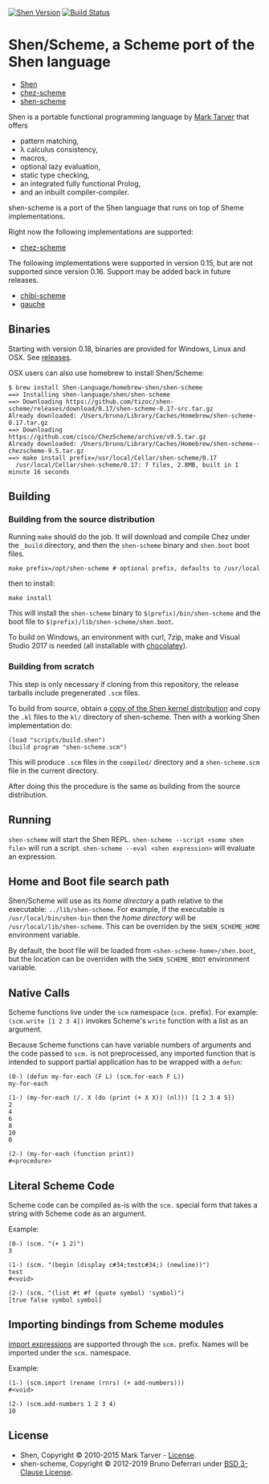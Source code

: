 [![Shen Version](https://img.shields.io/badge/shen-22.0-blue.svg)](https://github.com/Shen-Language)
[![Build Status](https://travis-ci.com/tizoc/shen-scheme.svg?branch=master)](https://travis-ci.com/tizoc/shen-scheme)

Shen/Scheme, a Scheme port of the Shen language
====================================================

* [Shen](https://shen-language.github.io/)
* [chez-scheme](https://cisco.github.io/ChezScheme)
* [shen-scheme](https://github.com/tizoc/shen-scheme)

Shen is a portable functional programming language by [Mark Tarver](http://marktarver.com) that offers

- pattern matching,
- λ calculus consistency,
- macros,
- optional lazy evaluation,
- static type checking,
- an integrated fully functional Prolog,
- and an inbuilt compiler-compiler.

shen-scheme is a port of the Shen language that runs on top of Sheme implementations.

Right now the following implementations are supported:

* [chez-scheme](https://cisco.github.io/ChezScheme)

The following implementations were supported in version 0.15, but are not supported since version 0.16. Support may be added back in future releases.

* [chibi-scheme](http://synthcode.com/wiki/chibi-scheme)
* [gauche](http://practical-scheme.net/gauche/)

Binaries
--------

Starting with version 0.18, binaries are provided for Windows, Linux and OSX. See [releases](https://github.com/tizoc/shen-scheme/releases).

OSX users can also use homebrew to install Shen/Scheme:

```
$ brew install Shen-Language/homebrew-shen/shen-scheme
==> Installing shen-language/shen/shen-scheme
==> Downloading https://github.com/tizoc/shen-scheme/releases/download/0.17/shen-scheme-0.17-src.tar.gz
Already downloaded: /Users/bruno/Library/Caches/Homebrew/shen-scheme-0.17.tar.gz
==> Downloading https://github.com/cisco/ChezScheme/archive/v9.5.tar.gz
Already downloaded: /Users/bruno/Library/Caches/Homebrew/shen-scheme--chezscheme-9.5.tar.gz
==> make install prefix=/usr/local/Cellar/shen-scheme/0.17
  /usr/local/Cellar/shen-scheme/0.17: 7 files, 2.8MB, built in 1 minute 16 seconds
```

Building
--------

### Building from the source distribution

Running `make` should do the job. It will download and compile Chez under the `_build` directory, and then the `shen-scheme` binary and `shen.boot` boot files.

    make prefix=/opt/shen-scheme # optional prefix, defaults to /usr/local

then to install:

    make install

This will install the `shen-scheme` binary to `$(prefix)/bin/shen-scheme` and the boot file to `$(prefix)/lib/shen-scheme/shen.boot`.

To build on Windows, an environment with curl, 7zip, make and Visual Studio 2017 is needed (all installable with [chocolatey](https://chocolatey.org/)).

### Building from scratch

This step is only necessary if cloning from this repository, the release tarballs include pregenerated `.scm` files.

To build from source, obtain a [copy of the Shen kernel distribution](https://github.com/Shen-Language/shen-sources/releases) and copy the `.kl` files to the `kl/` directory of shen-scheme. Then with a working Shen implementation do:

    (load "scripts/build.shen")
    (build program "shen-scheme.scm")

This will produce `.scm` files in the `compiled/` directory and a `shen-scheme.scm` file in the current directory.

After doing this the procedure is the same as building from the source distribution.

Running
-------

`shen-scheme` will start the Shen REPL.
`shen-scheme --script <some shen file>` will run a script.
`shen-scheme --eval <shen expression>` will evaluate an expression.

Home and Boot file search path
------------------------------

Shen/Scheme will use as its *home directory* a path relative to the executable: `../lib/shen-scheme`.
For example, if the executable is `/usr/local/bin/shen-bin` then the *home directory* will be `/usr/local/lib/shen-scheme`.
This can be overriden by the `SHEN_SCHEME_HOME` environment variable.

By default, the boot file will be loaded from `<shen-scheme-home>/shen.boot`, but the location can be overriden with the `SHEN_SCHEME_BOOT` environment variable.

Native Calls
------------

Scheme functions live under the `scm` namespace (`scm.` prefix). For example: `(scm.write [1 2 3 4])` invokes Scheme's `write` function with a list as an argument.

Because Scheme functions can have variable numbers of arguments and the code passed to `scm.` is not preprocessed, any imported function that is intended to support partial application has to be wrapped with a `defun`:

```
(0-) (defun my-for-each (F L) (scm.for-each F L))
my-for-each

(1-) (my-for-each (/. X (do (print (+ X X)) (nl))) [1 2 3 4 5])
2
4
6
8
10
0

(2-) (my-for-each (function print))
#<procedure>
```

Literal Scheme Code
-------------------

Scheme code can be compiled as-is with the `scm.` special form that takes a string with Scheme code as an argument.

Example:

```
(0-) (scm. "(+ 1 2)")
3

(1-) (scm. "(begin (display c#34;testc#34;) (newline))")
test
#<void>

(2-) (scm. "(list #t #f (quote symbol) 'symbol)")
[true false symbol symbol]
```

Importing bindings from Scheme modules
--------------------------------------

[import expressions](https://cisco.github.io/ChezScheme/csug9.5/libraries.html#./libraries:h4) are supported through the `scm.` prefix. Names will be imported under the `scm.` namespace.

Example:

    (1-) (scm.import (rename (rnrs) (+ add-numbers)))
    #<void>

    (2-) (scm.add-numbers 1 2 3 4)
    10

License
-------

- Shen, Copyright © 2010-2015 Mark Tarver - [License](http://www.shenlanguage.org/license.pdf).
- shen-scheme, Copyright © 2012-2019 Bruno Deferrari under [BSD 3-Clause License](http://opensource.org/licenses/BSD-3-Clause).
